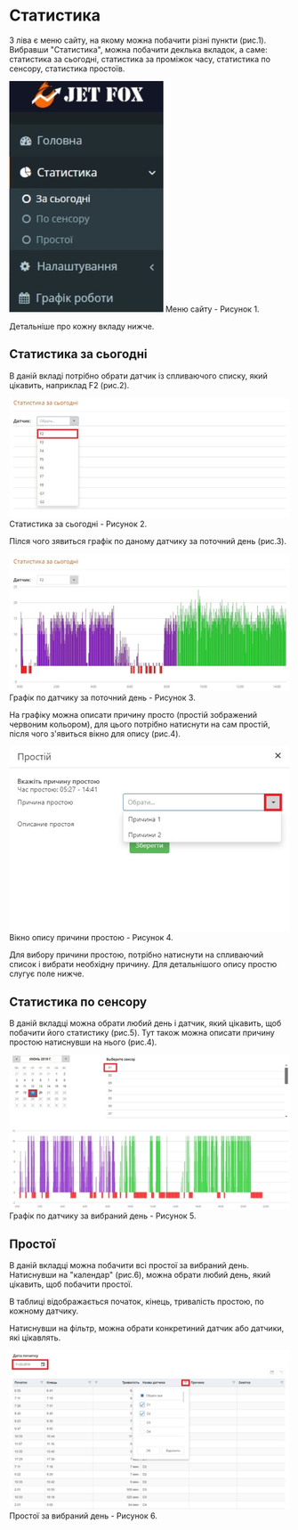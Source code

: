 # Статистика

З ліва є меню сайту, на якому можна побачити різні пункти (рис.1). Вибравши "Статистика", можна побачити деклька вкладок, а саме: статистика за сьогодні, статистика за проміжок часу, статистика по сенсору, статистика простоїв.

![sensor](../../img/site/menu_statistics.jpg) Меню сайту - Рисунок 1.

Детальніше про кожну вкладу нижче.

## Статистика за сьогодні

В даній вкладі потрібно обрати датчик із спливаючого списку, який цікавить, наприклад F2 (рис.2).

![sensor](../../img/site/statistics_for_today.jpg)
Статистика за сьогодні - Рисунок 2.

Пілся чого зявиться графік по даному датчику за поточний день (рис.3).

![sensor](../../img/site/F2.jpg)
Графік по датчику за поточний день - Рисунок 3.

На графіку можна описати причину просто (простій зображений червоним кольором), для цього потрібно натиснути на сам простій, після чого з'явиться вікно для опису (рис.4).

![sensor](../../img/site/downtime_reason_schedule.jpg)
Вікно опису причини простою - Рисунок 4.

Для вибору причини простою, потрібно натиснути на спливаючий список і вибрати необхідну причину. Для детальнішого опису простю слугує поле нижче.

## Статистика по сенсору

В даній вкладці можна обрати любий день і датчик, який цікавить, щоб побачити його статистику (рис.5). Тут також можна описати причину простою натиснувши на нього (рис.4).

![sensor](../../img/site/sensor.jpg)
Графік по датчику за вибраний день - Рисунок 5.

## Простої

В даній вкладці можна побачити всі простої за вибраний день. Натиснувши на "календар" (рис.6), можна обрати любий день, який цікавить, щоб побачити простої.

В таблиці відображається початок, кінець, тривалість простою, по кожному датчику.

Натиснувши на фільтр, можна обрати конкретиний датчик або датчики, які цікавлять.

![sensor](../../img/site/schedule_downtime.jpg)
Простої за вибраний день - Рисунок 6.